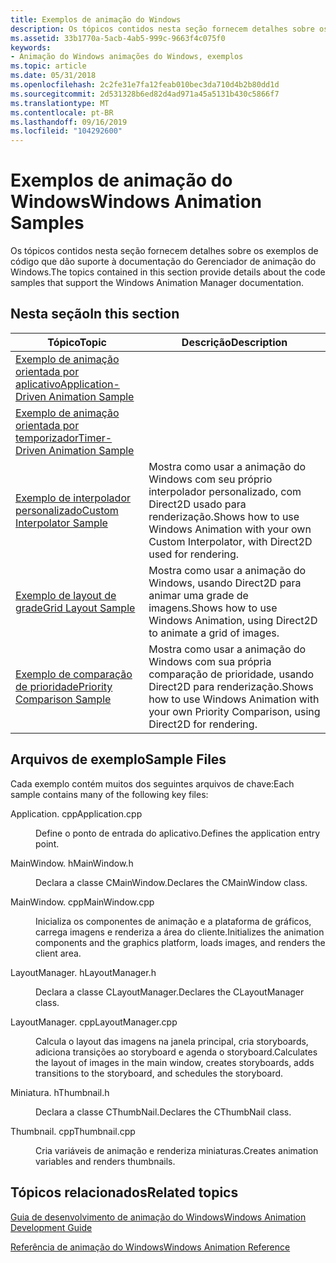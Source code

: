 ```yaml
---
title: Exemplos de animação do Windows
description: Os tópicos contidos nesta seção fornecem detalhes sobre os exemplos de código que dão suporte à documentação do Gerenciador de animação do Windows.
ms.assetid: 33b1770a-5acb-4ab5-999c-9663f4c075f0
keywords:
- Animação do Windows animações do Windows, exemplos
ms.topic: article
ms.date: 05/31/2018
ms.openlocfilehash: 2c2fe31e7fa12feab010bec3da710d4b2b80dd1d
ms.sourcegitcommit: 2d531328b6ed82d4ad971a45a5131b430c5866f7
ms.translationtype: MT
ms.contentlocale: pt-BR
ms.lasthandoff: 09/16/2019
ms.locfileid: "104292600"
---
```

# <a name="windows-animation-samples"></a><span data-ttu-id="6b860-104">Exemplos de animação do Windows</span><span class="sxs-lookup"><span data-stu-id="6b860-104">Windows Animation Samples</span></span>

<span data-ttu-id="6b860-105">Os tópicos contidos nesta seção fornecem detalhes sobre os exemplos de código que dão suporte à documentação do Gerenciador de animação do Windows.</span><span class="sxs-lookup"><span data-stu-id="6b860-105">The topics contained in this section provide details about the code samples that support the Windows Animation Manager documentation.</span></span>

## <a name="in-this-section"></a><span data-ttu-id="6b860-106">Nesta seção</span><span class="sxs-lookup"><span data-stu-id="6b860-106">In this section</span></span>



| <span data-ttu-id="6b860-107">Tópico</span><span class="sxs-lookup"><span data-stu-id="6b860-107">Topic</span></span>                                                                                     | <span data-ttu-id="6b860-108">Descrição</span><span class="sxs-lookup"><span data-stu-id="6b860-108">Description</span></span>                                                                                                         |
|-------------------------------------------------------------------------------------------|---------------------------------------------------------------------------------------------------------------------|
| [<span data-ttu-id="6b860-109">Exemplo de animação orientada por aplicativo</span><span class="sxs-lookup"><span data-stu-id="6b860-109">Application-Driven Animation Sample</span></span>](application-driven-animation-sample.md)<br/> |                                                                                                                     |
| [<span data-ttu-id="6b860-110">Exemplo de animação orientada por temporizador</span><span class="sxs-lookup"><span data-stu-id="6b860-110">Timer-Driven Animation Sample</span></span>](timer-driven-animation-sample.md)<br/>             |                                                                                                                     |
| [<span data-ttu-id="6b860-111">Exemplo de interpolador personalizado</span><span class="sxs-lookup"><span data-stu-id="6b860-111">Custom Interpolator Sample</span></span>](custom-interpolator-sample.md)<br/>                   | <span data-ttu-id="6b860-112">Mostra como usar a animação do Windows com seu próprio interpolador personalizado, com Direct2D usado para renderização.</span><span class="sxs-lookup"><span data-stu-id="6b860-112">Shows how to use Windows Animation with your own Custom Interpolator, with Direct2D used for rendering.</span></span> <br/> |
| [<span data-ttu-id="6b860-113">Exemplo de layout de grade</span><span class="sxs-lookup"><span data-stu-id="6b860-113">Grid Layout Sample</span></span>](grid-layout-sample.md)<br/>                                   | <span data-ttu-id="6b860-114">Mostra como usar a animação do Windows, usando Direct2D para animar uma grade de imagens.</span><span class="sxs-lookup"><span data-stu-id="6b860-114">Shows how to use Windows Animation, using Direct2D to animate a grid of images.</span></span> <br/>                         |
| [<span data-ttu-id="6b860-115">Exemplo de comparação de prioridade</span><span class="sxs-lookup"><span data-stu-id="6b860-115">Priority Comparison Sample</span></span>](priority-comparison-sample.md)<br/>                   | <span data-ttu-id="6b860-116">Mostra como usar a animação do Windows com sua própria comparação de prioridade, usando Direct2D para renderização.</span><span class="sxs-lookup"><span data-stu-id="6b860-116">Shows how to use Windows Animation with your own Priority Comparison, using Direct2D for rendering.</span></span><br/>      |



 

## <a name="sample-files"></a><span data-ttu-id="6b860-117">Arquivos de exemplo</span><span class="sxs-lookup"><span data-stu-id="6b860-117">Sample Files</span></span>

<span data-ttu-id="6b860-118">Cada exemplo contém muitos dos seguintes arquivos de chave:</span><span class="sxs-lookup"><span data-stu-id="6b860-118">Each sample contains many of the following key files:</span></span>

<dl> <dt>

<span data-ttu-id="6b860-119"><span id="Application.cpp"></span><span id="application.cpp"></span><span id="APPLICATION.CPP"></span>Application. cpp</span><span class="sxs-lookup"><span data-stu-id="6b860-119"><span id="Application.cpp"></span><span id="application.cpp"></span><span id="APPLICATION.CPP"></span>Application.cpp</span></span>
</dt> <dd>

<span data-ttu-id="6b860-120">Define o ponto de entrada do aplicativo.</span><span class="sxs-lookup"><span data-stu-id="6b860-120">Defines the application entry point.</span></span>

</dd> <dt>

<span data-ttu-id="6b860-121"><span id="MainWindow.h"></span><span id="mainwindow.h"></span><span id="MAINWINDOW.H"></span>MainWindow. h</span><span class="sxs-lookup"><span data-stu-id="6b860-121"><span id="MainWindow.h"></span><span id="mainwindow.h"></span><span id="MAINWINDOW.H"></span>MainWindow.h</span></span>
</dt> <dd>

<span data-ttu-id="6b860-122">Declara a classe CMainWindow.</span><span class="sxs-lookup"><span data-stu-id="6b860-122">Declares the CMainWindow class.</span></span>

</dd> <dt>

<span data-ttu-id="6b860-123"><span id="MainWindow.cpp"></span><span id="mainwindow.cpp"></span><span id="MAINWINDOW.CPP"></span>MainWindow. cpp</span><span class="sxs-lookup"><span data-stu-id="6b860-123"><span id="MainWindow.cpp"></span><span id="mainwindow.cpp"></span><span id="MAINWINDOW.CPP"></span>MainWindow.cpp</span></span>
</dt> <dd>

<span data-ttu-id="6b860-124">Inicializa os componentes de animação e a plataforma de gráficos, carrega imagens e renderiza a área do cliente.</span><span class="sxs-lookup"><span data-stu-id="6b860-124">Initializes the animation components and the graphics platform, loads images, and renders the client area.</span></span>

</dd> <dt>

<span data-ttu-id="6b860-125"><span id="LayoutManager.h"></span><span id="layoutmanager.h"></span><span id="LAYOUTMANAGER.H"></span>LayoutManager. h</span><span class="sxs-lookup"><span data-stu-id="6b860-125"><span id="LayoutManager.h"></span><span id="layoutmanager.h"></span><span id="LAYOUTMANAGER.H"></span>LayoutManager.h</span></span>
</dt> <dd>

<span data-ttu-id="6b860-126">Declara a classe CLayoutManager.</span><span class="sxs-lookup"><span data-stu-id="6b860-126">Declares the CLayoutManager class.</span></span>

</dd> <dt>

<span data-ttu-id="6b860-127"><span id="LayoutManager.cpp"></span><span id="layoutmanager.cpp"></span><span id="LAYOUTMANAGER.CPP"></span>LayoutManager. cpp</span><span class="sxs-lookup"><span data-stu-id="6b860-127"><span id="LayoutManager.cpp"></span><span id="layoutmanager.cpp"></span><span id="LAYOUTMANAGER.CPP"></span>LayoutManager.cpp</span></span>
</dt> <dd>

<span data-ttu-id="6b860-128">Calcula o layout das imagens na janela principal, cria storyboards, adiciona transições ao storyboard e agenda o storyboard.</span><span class="sxs-lookup"><span data-stu-id="6b860-128">Calculates the layout of images in the main window, creates storyboards, adds transitions to the storyboard, and schedules the storyboard.</span></span>

</dd> <dt>

<span data-ttu-id="6b860-129"><span id="Thumbnail.h"></span><span id="thumbnail.h"></span><span id="THUMBNAIL.H"></span>Miniatura. h</span><span class="sxs-lookup"><span data-stu-id="6b860-129"><span id="Thumbnail.h"></span><span id="thumbnail.h"></span><span id="THUMBNAIL.H"></span>Thumbnail.h</span></span>
</dt> <dd>

<span data-ttu-id="6b860-130">Declara a classe CThumbNail.</span><span class="sxs-lookup"><span data-stu-id="6b860-130">Declares the CThumbNail class.</span></span>

</dd> <dt>

<span data-ttu-id="6b860-131"><span id="Thumbnail.cpp"></span><span id="thumbnail.cpp"></span><span id="THUMBNAIL.CPP"></span>Thumbnail. cpp</span><span class="sxs-lookup"><span data-stu-id="6b860-131"><span id="Thumbnail.cpp"></span><span id="thumbnail.cpp"></span><span id="THUMBNAIL.CPP"></span>Thumbnail.cpp</span></span>
</dt> <dd>

<span data-ttu-id="6b860-132">Cria variáveis de animação e renderiza miniaturas.</span><span class="sxs-lookup"><span data-stu-id="6b860-132">Creates animation variables and renders thumbnails.</span></span>

</dd> </dl>

## <a name="related-topics"></a><span data-ttu-id="6b860-133">Tópicos relacionados</span><span class="sxs-lookup"><span data-stu-id="6b860-133">Related topics</span></span>

<dl> <dt>

[<span data-ttu-id="6b860-134">Guia de desenvolvimento de animação do Windows</span><span class="sxs-lookup"><span data-stu-id="6b860-134">Windows Animation Development Guide</span></span>](windows-animation-developer-guide.md)
</dt> <dt>

[<span data-ttu-id="6b860-135">Referência de animação do Windows</span><span class="sxs-lookup"><span data-stu-id="6b860-135">Windows Animation Reference</span></span>](windows-animation-reference.md)
</dt> </dl>

 

 






